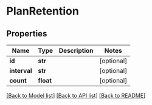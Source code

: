 # PlanRetention

## Properties
Name | Type | Description | Notes
------------ | ------------- | ------------- | -------------
**id** | **str** |  | [optional] 
**interval** | **str** |  | [optional] 
**count** | **float** |  | [optional] 

[[Back to Model list]](../README.md#documentation-for-models) [[Back to API list]](../README.md#documentation-for-api-endpoints) [[Back to README]](../README.md)


